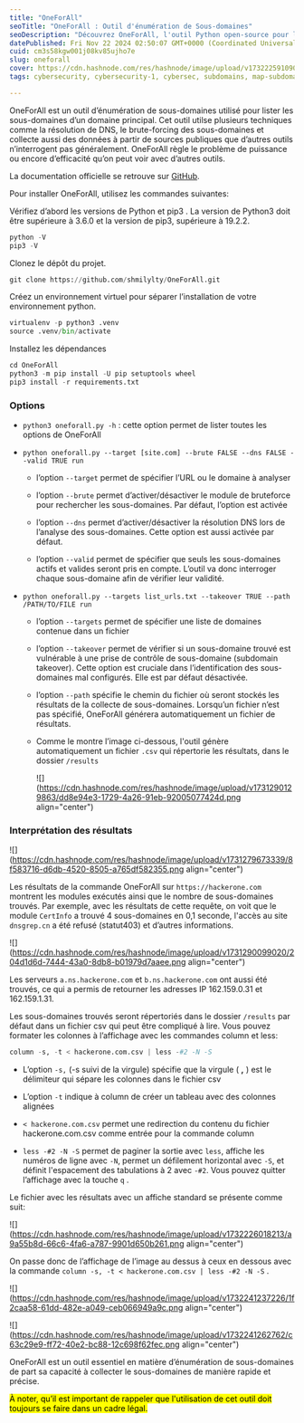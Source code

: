 ```yaml
---
title: "OneForAll"
seoTitle: "OneForAll : Outil d'énumération de Sous-domaines"
seoDescription: "Découvrez OneForAll, l'outil Python open-source pour l'énumération de sous-domaines qui combine résolution DNS, brute-force et détection de vulnérabilités"
datePublished: Fri Nov 22 2024 02:50:07 GMT+0000 (Coordinated Universal Time)
cuid: cm3s58kgw001j08kv85ujho7e
slug: oneforall
cover: https://cdn.hashnode.com/res/hashnode/image/upload/v1732225910900/3f857e38-5663-43b6-994d-2df37c6b94d4.png
tags: cybersecurity, cybersecurity-1, cybersec, subdomains, map-subdomain, oneforall, subdomain-enumeration

---
```


OneForAll est un outil d’énumération de sous-domaines utilisé pour lister les sous-domaines d’un domaine principal. Cet outil utilse plusieurs techniques comme la résolution de DNS, le brute-forcing des sous-domaines et collecte aussi des données à partir de sources publiques que d’autres outils n’interrogent pas généralement. OneForAll règle le problème de puissance ou encore d’efficacité qu’on peut voir avec d’autres outils.

La documentation officielle se retrouve sur [GitHub](https://github.com/shmilylty/OneForAll).

Pour installer OneForAll, utilisez les commandes suivantes:

Vérifiez d’abord les versions de Python et pip3 . La version de Python3 doit être supérieure à 3.6.0 et la version de pip3, supérieure à 19.2.2.

```python
python -V
pip3 -V
```

Clonez le dépôt du projet.

```python
git clone https://github.com/shmilylty/OneForAll.git
```

Créez un environnement virtuel pour séparer l’installation de votre environnement python.

```python
virtualenv -p python3 .venv
source .venv/bin/activate
```

Installez les dépendances

```python
cd OneForAll
python3 -m pip install -U pip setuptools wheel
pip3 install -r requirements.txt
```

### Options

* `python3 oneforall.py -h` : cette option permet de lister toutes les options de OneForAll
    
* `python oneforall.py --target [site.com] --brute FALSE --dns FALSE --valid TRUE run`
    
    * l’option `--target` permet de spécifier l’URL ou le domaine à analyser
        
    * l’option `--brute` permet d’activer/désactiver le module de bruteforce pour rechercher les sous-domaines. Par défaut, l’option est activée
        
    * l’option `--dns` permet d’activer/désactiver la résolution DNS lors de l’analyse des sous-domaines. Cette option est aussi activée par défaut.
        
    * l’option `--valid` permet de spécifier que seuls les sous-domaines actifs et valides seront pris en compte. L’outil va donc interroger chaque sous-domaine afin de vérifier leur validité.
        
* `python oneforall.py --targets list_urls.txt --takeover TRUE --path /PATH/TO/FILE run`
    
    * l’option `--targets` permet de spécifier une liste de domaines contenue dans un fichier
        
    * l’option `--takeover` permet de vérifier si un sous-domaine trouvé est vulnérable à une prise de contrôle de sous-domaine (subdomain takeover). Cette option est cruciale dans l’identification des sous-domaines mal configurés. Elle est par défaut désactivée.
        
    * l’option `--path` spécifie le chemin du fichier où seront stockés les résultats de la collecte de sous-domaines. Lorsqu’un fichier n’est pas spécifié, OneForAll générera automatiquement un fichier de résultats.
        
    * Comme le montre l’image ci-dessous, l'outil génère automatiquement un fichier `.csv` qui répertorie les résultats, dans le dossier `/results`
        
        ![](https://cdn.hashnode.com/res/hashnode/image/upload/v1731290129863/dd8e94e3-1729-4a26-91eb-92005077424d.png align="center")
        

### Interprétation des résultats

![](https://cdn.hashnode.com/res/hashnode/image/upload/v1731279673339/8f583716-d6db-4520-8505-a765df582355.png align="center")

Les résultats de la commande OneForAll sur `https://hackerone.com` montrent les modules exécutés ainsi que le nombre de sous-domaines trouvés. Par exemple, avec les résultats de cette requête, on voit que le module `CertInfo` a trouvé 4 sous-domaines en 0,1 seconde, l'accès au site `dnsgrep.cn` a été refusé (statut403) et d’autres informations.

![](https://cdn.hashnode.com/res/hashnode/image/upload/v1731290099020/204d1d6d-7444-43a0-8db8-b01979d7aaee.png align="center")

Les serveurs `a.ns.hackerone.com` et `b.ns.hackerone.com` ont aussi été trouvés, ce qui a permis de retourner les adresses IP 162.159.0.31 et 162.159.1.31.

Les sous-domaines trouvés seront répertoriés dans le dossier `/results` par défaut dans un fichier csv qui peut être compliqué à lire. Vous pouvez formater les colonnes à l’affichage avec les commandes column et less:

```python
column -s, -t < hackerone.com.csv | less -#2 -N -S
```

* L’option `-s,` (-s suivi de la virgule) spécifie que la virgule ( **,** ) est le délimiteur qui sépare les colonnes dans le fichier csv
    
* L’option `-t` indique à column de créer un tableau avec des colonnes alignées
    
* `< hackerone.com.csv` permet une redirection du contenu du fichier hackerone.com.csv comme entrée pour la commande column
    
* `less -#2 -N -S` permet de paginer la sortie avec `less`, affiche les numéros de ligne avec `-N`, permet un défilement horizontal avec `-S`, et définit l'espacement des tabulations à 2 avec `-#2`. Vous pouvez quitter l’affichage avec la touche `q` .
    

Le fichier avec les résultats avec un affiche standard se présente comme suit:

![](https://cdn.hashnode.com/res/hashnode/image/upload/v1732226018213/a9a55b8d-66c6-4fa6-a787-9901d650b261.png align="center")

On passe donc de l’affichage de l’image au dessus à ceux en dessous avec la commande `column -s, -t < hackerone.com.csv | less -#2 -N -S` .

![](https://cdn.hashnode.com/res/hashnode/image/upload/v1732241237226/1f2caa58-61dd-482e-a049-ceb066949a9c.png align="center")

![](https://cdn.hashnode.com/res/hashnode/image/upload/v1732241262762/c63c29e9-ff72-40e2-bc88-12c698f62fec.png align="center")

OneForAll est un outil essentiel en matière d’énumération de sous-domaines de part sa capacité à collecter le sous-domaines de manière rapide et précise.

<mark>À noter, qu’il est important de rappeler que l'utilisation de cet outil doit toujours se faire dans un cadre légal.</mark>